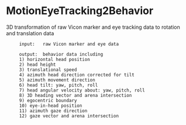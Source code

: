 # MotionEyeTracking2Behavior
3D transformation of raw Vicon marker and eye tracking data to rotation and translation data

         input:   raw Vicon marker and eye data

         output:  behavior data including
         1) horizontal head position
         2) head height
         3) translational speed
         4) azimuth head direction corrected for tilt
         5) azimuth movement direction
         6) head tilt: yaw, pitch, roll
         7) head angular velocity about: yaw, pitch, roll
         8) 3D heading vector and arena intersection
         9) egocentric boundary
         10) eye-in-head position
         11) azimuth gaze direction
         12) gaze vector and arena intersection
